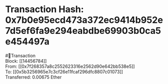 
Transaction Hash: 0x7b0e95ecd473a372ec9414b952e7d5ef6fa9e294eabdbe69903b0ca5e454497a
====================================================================================
  
#💸Transaction  
Block: [[14456784]]  
From: [[0x7f268357a8c2552623316e2562d90e642bb538e5]]  
To: [[0x5b3256965e7c3cf26e11fcaf296dfc8807c01073]]  
Transferred: 0.00675 Ether